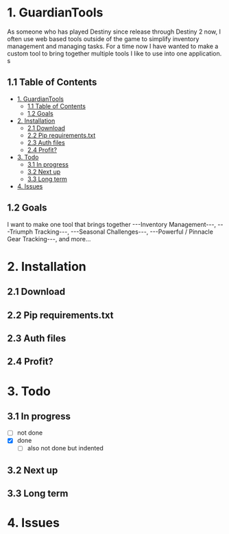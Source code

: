 # 1. GuardianTools

As someone who has played Destiny since release through Destiny 2 now, I often use web based tools outside of the game to simplify inventory management and managing tasks. For a time now I have wanted to make a custom tool to bring together multiple tools I like to use into one application.
s
## 1.1 Table of Contents 

- [1. GuardianTools](#1-guardiantools)
  - [1.1 Table of Contents](#11-table-of-contents)
  - [1.2 Goals](#12-goals)
- [2. Installation](#2-installation)
  - [2.1 Download](#21-download)
  - [2.2 Pip requirements.txt](#22-pip-requirementstxt)
  - [2.3 Auth files](#23-auth-files)
  - [2.4 Profit?](#24-profit)
- [3. Todo](#3-todo)
  - [3.1 In progress](#31-in-progress)
  - [3.2 Next up](#32-next-up)
  - [3.3 Long term](#33-long-term)
- [4. Issues](#4-issues)

## 1.2 Goals

I want to make one tool that brings together ---Inventory Management---, ---Triumph Tracking---, ---Seasonal Challenges---, ---Powerful / Pinnacle Gear Tracking---, and more...

# 2. Installation

## 2.1 Download

## 2.2 Pip requirements.txt

## 2.3 Auth files

## 2.4 Profit?

# 3. Todo

## 3.1 In progress

- [ ] not done
- [x] done
  - [ ] also not done but indented

## 3.2 Next up

## 3.3 Long term

# 4. Issues
